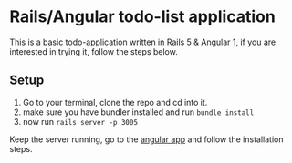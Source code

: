 # Rails/Angular todo-list application
This is a basic todo-application written in Rails 5 & Angular 1, if you are interested in trying it, follow the steps below.

## Setup

1. Go to your terminal, clone the repo and cd into it.
2. make sure you have bundler installed and run `bundle install`
3. now run `rails server -p 3005`

Keep the server running, go to the [angular app](https://github.com/youssef1337/todo_app_angular) and follow the installation steps.
